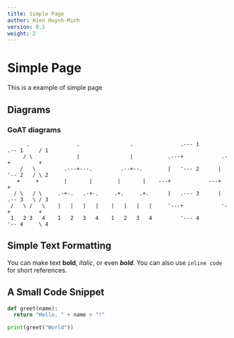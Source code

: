 ```yaml
---
title: Simple Page
author: Hien Huynh-Minh
version: 0.1
weight: 2
---
```


# Simple Page
This is a example of simple page

## Diagrams

### GoAT diagrams

```goat
      .               .                .               .--- 1          .-- 1     / 1
     / \              |                |           .---+            .-+         +
    /   \         .---+---.         .--+--.        |   '--- 2      |   '-- 2   / \ 2
   +     +        |       |        |       |    ---+            ---+          +
  / \   / \     .-+-.   .-+-.     .+.     .+.      |   .--- 3      |   .-- 3   \ / 3
 /   \ /   \    |   |   |   |    |   |   |   |     '---+            '-+         +
 1   2 3   4    1   2   3   4    1   2   3   4         '--- 4          '-- 4     \ 4
```

## Simple Text Formatting
You can make text **bold**, *italic*, or even ***bold***. You can also use `inline code` for short references.

## A Small Code Snippet

```python
def greet(name):
  return "Hello, " + name + "!"

print(greet("World"))
```
